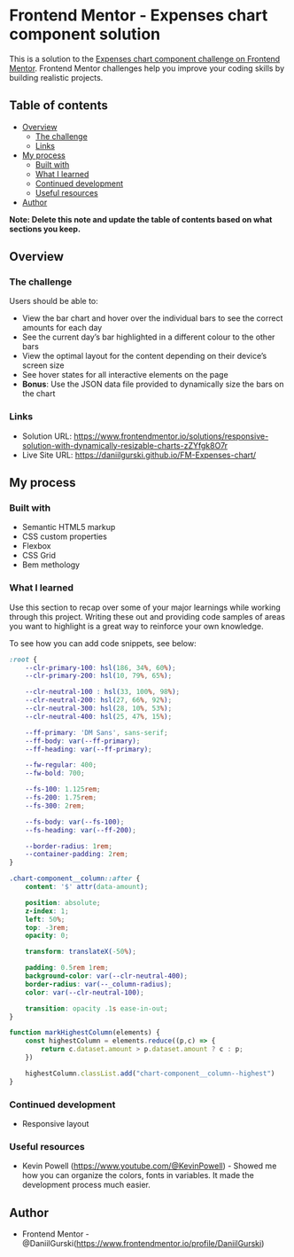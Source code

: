 # Frontend Mentor - Expenses chart component solution

This is a solution to the [Expenses chart component challenge on Frontend Mentor](https://www.frontendmentor.io/challenges/expenses-chart-component-e7yJBUdjwt). Frontend Mentor challenges help you improve your coding skills by building realistic projects. 

## Table of contents

- [Overview](#overview)
  - [The challenge](#the-challenge)
  - [Links](#links)
- [My process](#my-process)
  - [Built with](#built-with)
  - [What I learned](#what-i-learned)
  - [Continued development](#continued-development)
  - [Useful resources](#useful-resources)
- [Author](#author)

**Note: Delete this note and update the table of contents based on what sections you keep.**

## Overview

### The challenge

Users should be able to:

- View the bar chart and hover over the individual bars to see the correct amounts for each day
- See the current day’s bar highlighted in a different colour to the other bars
- View the optimal layout for the content depending on their device’s screen size
- See hover states for all interactive elements on the page
- **Bonus**: Use the JSON data file provided to dynamically size the bars on the chart

### Links

- Solution URL: https://www.frontendmentor.io/solutions/responsive-solution-with-dynamically-resizable-charts-zZYfgk8O7r
- Live Site URL: https://daniilgurski.github.io/FM-Expenses-chart/

## My process

### Built with

- Semantic HTML5 markup
- CSS custom properties
- Flexbox
- CSS Grid
- Bem methology

### What I learned

Use this section to recap over some of your major learnings while working through this project. Writing these out and providing code samples of areas you want to highlight is a great way to reinforce your own knowledge.

To see how you can add code snippets, see below:

```css
:root {
    --clr-primary-100: hsl(186, 34%, 60%);
    --clr-primary-200: hsl(10, 79%, 65%);

    --clr-neutral-100 : hsl(33, 100%, 98%);
    --clr-neutral-200: hsl(27, 66%, 92%);
    --clr-neutral-300: hsl(28, 10%, 53%);
    --clr-neutral-400: hsl(25, 47%, 15%);

    --ff-primary: 'DM Sans', sans-serif;
    --ff-body: var(--ff-primary);
    --ff-heading: var(--ff-primary);

    --fw-regular: 400;
    --fw-bold: 700;

    --fs-100: 1.125rem;
    --fs-200: 1.75rem;
    --fs-300: 2rem;

    --fs-body: var(--fs-100);
    --fs-heading: var(--ff-200);

    --border-radius: 1rem;
    --container-padding: 2rem;
}

.chart-component__column::after {
    content: '$' attr(data-amount);

    position: absolute;
    z-index: 1;
    left: 50%;
    top: -3rem;
    opacity: 0;

    transform: translateX(-50%);

    padding: 0.5rem 1rem;
    background-color: var(--clr-neutral-400);
    border-radius: var(--_column-radius);
    color: var(--clr-neutral-100);

    transition: opacity .1s ease-in-out;
}
```
```js
function markHighestColumn(elements) {
    const highestColumn = elements.reduce((p,c) => {
        return c.dataset.amount > p.dataset.amount ? c : p;
    })

    highestColumn.classList.add("chart-component__column--highest")
}
```

### Continued development
- Responsive layout

### Useful resources

- Kevin Powell (https://www.youtube.com/@KevinPowell) - Showed me how you can organize the colors, fonts in variables. It made the development process much easier.

## Author
- Frontend Mentor - @DaniilGurski(https://www.frontendmentor.io/profile/DaniilGurski)

